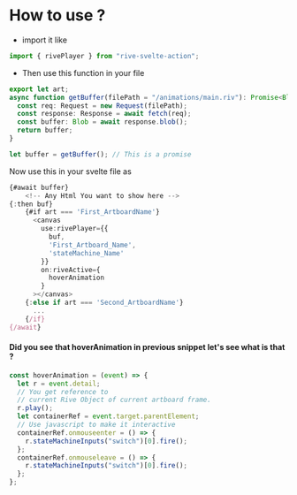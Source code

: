 # How to use ?

- import it like

```js
import { rivePlayer } from "rive-svelte-action";
```

- Then use this function in your file

```ts
export let art;
async function getBuffer(filePath = "/animations/main.riv"): Promise<Blob> {
  const req: Request = new Request(filePath);
  const response: Response = await fetch(req);
  const buffer: Blob = await response.blob();
  return buffer;
}

let buffer = getBuffer(); // This is a promise
```

Now use this in your svelte file as

```js
{#await buffer}
	<!-- Any Html You want to show here -->
{:then buf}
	{#if art === 'First_ArtboardName'}
	  <canvas
        use:rivePlayer={{
          buf,
          'First_Artboard_Name',
          'stateMachine_Name'
        }}
        on:riveActive={
          hoverAnimation
        }
      ></canvas>
	{:else if art === 'Second_ArtboardName'}
      ...
    {/if}
{/await}
```

#### Did you see that hoverAnimation in previous snippet let's see what is that ?

```js
const hoverAnimation = (event) => {
  let r = event.detail;
  // You get reference to
  // current Rive Object of current artboard frame.
  r.play();
  let containerRef = event.target.parentElement;
  // Use javascript to make it interactive
  containerRef.onmouseenter = () => {
    r.stateMachineInputs("switch")[0].fire();
  };
  containerRef.onmouseleave = () => {
    r.stateMachineInputs("switch")[0].fire();
  };
};
```
